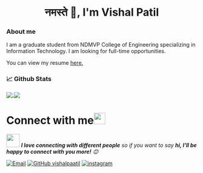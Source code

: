 <h1 align="center"> नमस्ते 👋, I'm Vishal Patil</h1>
<h3 align="left">About me</h3>
<p align='left'>I am a graduate student from NDMVP College of Engineering specializing in Information Technology. I am looking for full-time opportunities.</p><p align='left'> You can view my resume <a href='https://drive.google.com/file/d/1-EDsLAxNrC2xQjjbS8KZrvNlvWG6p8zH/view?usp=sharing?usp=sharing ' target=_blank><u>here</u>.</a></p>


### 📈 **Github Stats**

<a href="https://github.com/vishalPaatil">
<img align="center" src="https://github-readme-stats.vercel.app/api?username=vishalPaatil&show_icons=true&include_all_commits=true&theme=blue-green&count_private=true">
</a>
<a href="https://github.com/remcohalman/github-readme-stats">
<img align="center" src="https://github-readme-stats.anuraghazra1.vercel.app/api/top-langs/?username=vishalPaatil&layout=compact&theme=blue-green" />
</a>

# Connect with me<img src="https://github.com/vishalpaatil/vishalpaatil/blob/main/Handshake.gif" height="30px">
<img src="https://media.giphy.com/media/LnQjpWaON8nhr21vNW/giphy.gif" width="35"> <em><b>I love connecting with different people</b> so if you want to say <b>hi, I'll be happy to connect with you more!</b> :blush:</em>

<a href="mailto:vishal.mane268@gmail.com"><img alt="Email" src="https://img.shields.io/badge/Email-vishal.mane268@gmail.com-blue?style=social&logo=gmail"></a>
[![GitHub vishalpaatil](https://img.shields.io/github/followers/vishalpaatil?label=follow&style=social)](https://github.com/vishalpaatil)
<a href="https://www.instagram.com/vishal_mane_369/"><img alt="instagram" src="https://img.shields.io/badge/instagram-vishal_mane_369-blue?style=social&logo=instagram"></a>
